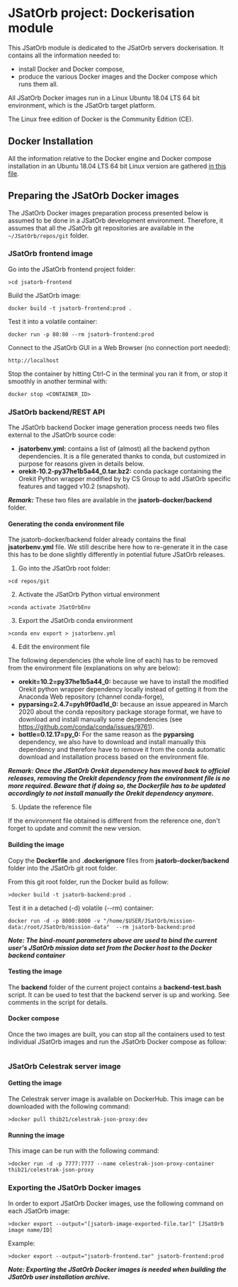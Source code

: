# JSatOrb project: Dockerisation module

This JSatOrb module is dedicated to the JSatOrb servers dockerisation.
It contains all the information needed to:
- install Docker and Docker compose, 
- produce the various Docker images and the Docker compose which runs them all.

All JSatOrb Docker images run in a Linux Ubuntu 18.04 LTS 64 bit environment, which is the JSatOrb target platform.

The Linux free edition of Docker is the Community Edition (CE).


## Docker Installation

All the information relative to the Docker engine and Docker compose installation in an Ubuntu 18.04 LTS 64 bit Linux version are gathered [in this file](./README-install.md).


## Preparing the JSatOrb Docker images

The JSatOrb Docker images preparation process presented below is assumed to be done in a JSatOrb development environment.
Therefore, it assumes that all the JSatOrb git repositories are available in the `~/JSatOrb/repos/git` folder.


### JSatOrb frontend image

Go into the JSatOrb frontend project folder:
```
>cd jsatorb-frontend
```

Build the JSatOrb image:
```
docker build -t jsatorb-frontend:prod .
```

Test it into a volatile container:
```
docker run -p 80:80 --rm jsatorb-frontend:prod
```

Connect to the JSatOrb GUI in a Web Browser (no connection port needed):
```
http://localhost
```

Stop the container by hitting Ctrl-C in the terminal you ran it from, or stop it smoothly in another terminal with:
```
docker stop <CONTAINER_ID>
```


### JSatOrb backend/REST API

The JSatOrb backend Docker image generation process needs two files external to the JSatOrb source code:
- __jsatorbenv.yml:__ contains a list of (almost) all the backend python dependencies. It is a file generated thanks to conda, but customized in purpose for reasons given in details below.
- __orekit-10.2-py37he1b5a44_0.tar.bz2:__ conda package containing the Orekit Python wrapper modified by by CS Group to add JSatOrb specific features and tagged v10.2 (snapshot).

___Remark:___ These two files are available in the __jsatorb-docker/backend__ folder.


#### Generating the conda environment file

The jsatorb-docker/backend folder already contains the final __jsatorbenv.yml__ file.
We still describe here how to re-generate it in the case this has to be done slightly differently in potential future JSatOrb releases.

1. Go into the JSatOrb root folder:
```
>cd repos/git
```

2. Activate the JSatOrb Python virtual environment
```
>conda activate JSatOrbEnv
```

3. Export the JSatOrb conda environment
```
>conda env export > jsatorbenv.yml
```

4. Edit the environment file

The following dependencies (the whole line of each) has to be removed from the environment file (explanations on why are below):

- __orekit=10.2=py37he1b5a44_0:__ because we have to install the modified Orekit python wrapper dependency locally instead of getting it from the Anaconda Web repository (channel conda-forge),
- __pyparsing=2.4.7=pyh9f0ad1d_0:__ because an issue appeared in March 2020 about the conda repository package storage format, we have to download and install manually some dependencies (see https://github.com/conda/conda/issues/9761).
- __bottle=0.12.17=py_0:__ For the same reason as the __pyparsing__ dependency, we also have to download and install manually this dependency and therefore have to remove it from the conda automatic download and installation process based on the environment file.

___Remark: Once the JSatOrb Orekit dependency has moved back to official releases, removing the Orekit dependency from the environment file is no more required. Beware that if doing so, the Dockerfile has to be updated accordingly to not install manually the Orekit dependency anymore.___


5. Update the reference file

If the environment file obtained is different from the reference one, don't forget to update and commit the new version.


#### Building the image

Copy the __Dockerfile__ and __.dockerignore__ files from __jsatorb-docker/backend__ folder into the JSatOrb git root folder.

From this git root folder, run the Docker build as follow:
```
>docker build -t jsatorb-backend:prod .
```

Test it in a detached (-d) volatile (--rm) container:
```
docker run -d -p 8000:8000 -v "/home/$USER/JSatOrb/mission-data:/root/JSatOrb/mission-data"  --rm jsatorb-backend:prod
```

___Note: The bind-mount parameters above are used to bind the current user's JSatOrb mission data set from the Docker host to the Docker backend container___


#### Testing the image

The __backend__ folder of the current project contains a __backend-test.bash__ script.
It can be used to test that the backend server is up and working.
See comments in the script for details.


#### Docker compose

Once the two images are built, you can stop all the containers used to test individual JSatOrb images and run the JSatOrb Docker compose as follow:
```
```


### JSatOrb Celestrak server image

#### Getting the image

The Celestrak server image is available on DockerHub.
This image can be downloaded with the following command:
```
>docker pull thib21/celestrak-json-proxy:dev
```

#### Running the image

This image can be run with the following command:
```
>docker run -d -p 7777:7777 --name celestrak-json-proxy-container thib21/celestrak-json-proxy
```


### Exporting the JSatOrb Docker images

In order to export JSatOrb Docker images, use the following command on each JSatOrb image:
```
>docker export --output="[jsatorb-image-exported-file.tar]" [JSatOrb image name/ID]
```

Example:
```
>docker export --output="jsatorb-frontend.tar" jsatorb-frontend:prod
```

___Note: Exporting the JSatOrb Docker images is needed when building the JSatOrb user installation archive.___